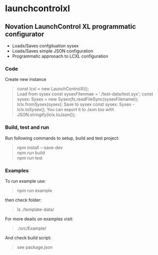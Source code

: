# **launchcontrolxl**
## Novation LaunchControl XL programmatic configurator 
* Loads/Saves confgituation sysex
* Loads/Saves simple JSON configuration
* Programmatic approoach to LCXL configuration

### Code
Create new instance
>const lcxl = new LaunchControlXl();  
Load from sysex
>const sysexFilenmae = './test-data/test.syx';
>const sysex: Sysex = new Sysex(fs.readFileSync(sysexFilename));
>lclx.fromSysex(sysex);
Save to sysex
>const sysex: Sysex - lclx.toSysex();
You can export it to Json too with
>JSON.stringify(lclx.toJson());

### Build, test and run
Run following commands to setup, build and test project:
> npm install --save-dev  
> npm run build  
> npm run test

### Examples
To run example use: 
> npm run example

then check folder:
> ls ./template-data/

For more deails on examples visit:
> ./src/Example/

And check build script:
> see package.json
